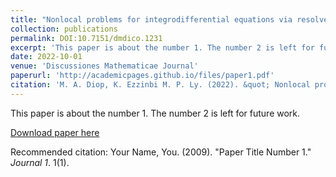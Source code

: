 ```yaml
---
title: "Nonlocal problems for integrodifferential equations via resolvent operators and optimal controls"
collection: publications
permalink: DOI:10.7151/dmdico.1231
excerpt: 'This paper is about the number 1. The number 2 is left for future work.'
date: 2022-10-01
venue: 'Discussiones Mathematicae Journal'
paperurl: 'http://academicpages.github.io/files/paper1.pdf'
citation: 'M. A. Diop, K. Ezzinbi M. P. Ly. (2022). &quot; Nonlocal problems for integrodifferential equations via resolvent operators and optimal controls.&quot; <i> Discussiones Mathematicae </i>. 1(1).'
---
```

This paper is about the number 1. The number 2 is left for future work.

[Download paper here](http://academicpages.github.io/files/paper1.pdf)

Recommended citation: Your Name, You. (2009). "Paper Title Number 1." <i>Journal 1</i>. 1(1).

